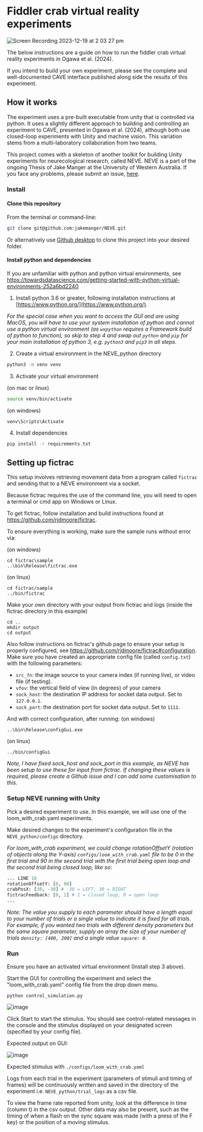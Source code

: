 # Fiddler crab virtual reality experiments

![Screen Recording 2023-12-19 at 2 03 27 pm](https://github.com/jakemanger/fiddlercrabvr/assets/52495554/eaebb201-b7c1-42ea-a0f8-4a5d0064df0c)


The below instructions are a guide on how to run the fiddler crab virtual reality experiments in Ogawa et al. (2024).

If you intend to build your own experiment, please see the complete and well-documented CAVE interface published along side the results of this experiment.

## How it works

The experiment uses a pre-built executable from unity that is controlled via python. It uses a slightly different approach to building and controlling an experiment to CAVE, presented in Ogawa et al. (2024), although both use closed-loop experiments with Unity and machine vision. This variation stems from a multi-laboratory collaboration from two teams. 

This project comes with a skeleton of another toolkit for building Unity experiments for neurecological research, called NEVE. NEVE is a part of the ongoing Thesis of Jake Manger at the University of Western Australia. If you face any problems, please submit an issue, [here](https://github.com/jakemanger/fiddlercrabvr/issues).


### Install

#### Clone this repository

From the terminal or command-line:
```bash
git clone git@github.com:jakemanger/NEVE.git 
```

Or alternatively use [Github desktop](https://desktop.github.com/) to clone this project into your desired folder.


#### Install python and dependencies

If you are unfamiliar with python and python virtual environments, see https://towardsdatascience.com/getting-started-with-python-virtual-environments-252a6bd2240

1. Install python 3.6 or greater, following installation instructions at [https://www.python.org/](https://www.python.org/).

*For the special case when you want to access the GUI and are using MacOS, you
will have to use your system installation of python and cannot use a python virtual
environment (as `wxpython` requires a Framework build of python to function), so skip
to step 4 and swap out `python` and `pip` for your main installation of python 3, e.g. 
`python3` and `pip3` in all steps.*

2. Create a virtual environment in the NEVE_python directory

```bash
python3 -m venv venv
```

3. Activate your virtual environment

(on mac or linux)

```bash
source venv/bin/activate
```

(on windows)

```
venv\Scripts\Activate
```

4. Install dependencies

```bash
pip install -r requirements.txt
```


## Setting up fictrac

This setup involves retrieving movement data from a program called `fictrac` and sending
that to a NEVE environment via a socket.

Because fictrac requires the use of the command line, you will need to open a terminal
or cmd app on Windows or Linux.

To get fictrac, follow installation and build instructions found at https://github.com/rjdmoore/fictrac.

To ensure everything is working, make sure the sample runs without error via:

(on windows)
```
cd fictrac\sample
..\bin\Release\fictrac.exe 
```

(on linux)
```
cd fictrac/sample
../bin/fictrac 
```

Make your own directory with your output from fictrac and logs (inside the fictrac directory in this example)
```
cd ..
mkdir output
cd output
```

Also follow instructions on fictrac's github page to ensure your setup is properly configured, see
 https://github.com/rjdmoore/fictrac#configuration.
Make sure you have created an appropriate config file (called `config.txt`)
with the following parameters:
- `src_fn`: the image source to your camera index (if running live), or video file (if testing).
- `vfov`: the vertical field of view (in degrees) of your camera
- `sock_host`: the destination IP address for socket data output. Set to `127.0.0.1`.
- `sock_port`: the destination port for socket data output. Set to `1111`.

And with correct configuration, after running:
(on windows)
```
..\bin\Release\configGui.exe
```
(on linux)
```
../bin/configGui
```

*Note, I have fixed sock_host and sock_port in this example, as NEVE has been setup to use these for input from fictrac.
If changing these values is required, please create a Github issue and I can add some customisation to this.*


### Setup NEVE running with Unity

Pick a desired experiment to use. In this example, we will use one of the loom_with_crab.yaml experiments.

Make desired changes to the experiment's configuration file in the `NEVE_python/configs` directory.

*For loom_with_crab experiment, we could change rotationOffsetY (rotation of objects along the Y-axis)
`configs/loom_with_crab.yaml` file to be 0 in the first trial and 90 in the second
trial with the first trial being open loop and the second trial being closed loop, like so*:

```python
... LINE 18
rotationOffsetY: [0, 90]
crabPosX: [30, -30] # -30 = LEFT, 30 = RIGHT
fictracFeedback: [0, 1] # 1 = closed loop, 0 = open loop
...
```

*Note: The value you supply to each parameter should have a length equal to your number of trials
or a single value to indicate it is fixed for all trials. For example, if you wanted two trials 
with different density parameters but the same square parameter, supply an array the size of your
number of trials `density: [400, 200]` and a single value `square: 0`.*

### Run

Ensure you have an activated virtual environment (Install step 3 above).

Start the GUI for controlling the experiment and select the "loom_with_crab.yaml" config file from the drop down menu.

```
python control_simulation.py
```

![image](https://github.com/jakemanger/fiddlercrabvr/assets/52495554/4000b3f7-c291-48c9-b743-6b50e9df42d1)


Click Start to start the stimulus. You should see control-related messages in the console and the
stimulus displayed on your designated screen (specified by your config file).

Expected output on GUI:

![image](https://github.com/jakemanger/fiddlercrabvr/assets/52495554/bd05bc5d-b496-40cb-ace0-b24091c8f415)


Expected stimulus with `./configs/loom_with_crab.yaml`


Logs from each trial in the experiment (parameters of stimuli and timing of frames) will 
be continuously written and saved in the directory of the experiment i.e.
`NEVE_python/trial_logs` as a csv file.

To view the frame rate reported from unity,
look at the difference in time (column t) in the csv output. Other data may also be present,
such as the timing of when a flash on the sync square was made (with a press of the F key)
or the position of a moving stimulus.
